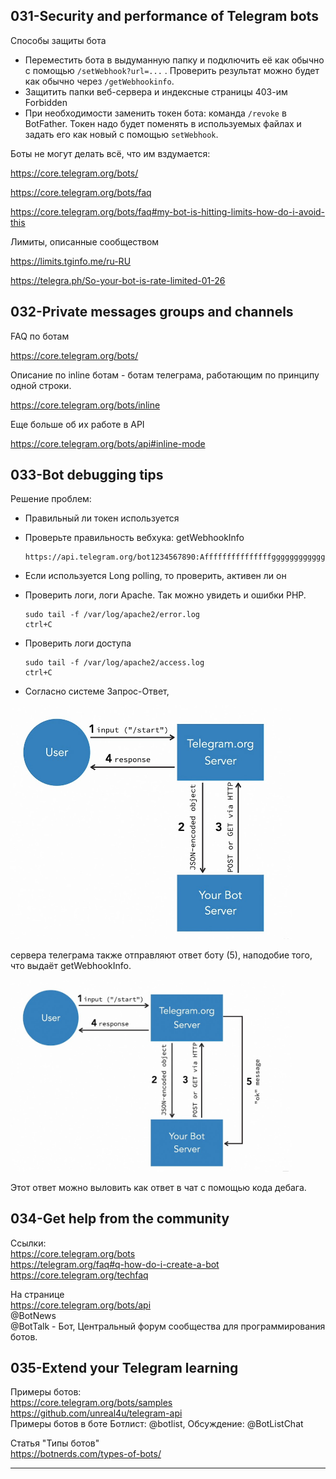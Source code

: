 ## 031-Security and performance of Telegram bots

Способы защиты бота

- Переместить бота в выдуманную папку и подключить её как обычно с помощью `/setWebhook?url=...` . Проверить результат можно будет как обычно через `/getWebhookinfo`.
- Защитить папки веб-сервера и индексные страницы 403-им Forbidden
- При необходимости заменить токен бота: команда `/revoke` в BotFather. Токен надо будет поменять в используемых файлах и задать его как новый с помощью `setWebhook`.

Боты не могут делать всё, что им вздумается:  

https://core.telegram.org/bots/

https://core.telegram.org/bots/faq

https://core.telegram.org/bots/faq#my-bot-is-hitting-limits-how-do-i-avoid-this

Лимиты, описанные сообществом

https://limits.tginfo.me/ru-RU

https://telegra.ph/So-your-bot-is-rate-limited-01-26

## 032-Private messages groups and channels

FAQ по ботам

https://core.telegram.org/bots/

Описание по inline ботам - ботам телеграма, работающим по принципу одной строки.

https://core.telegram.org/bots/inline

Еще больше об их работе в API

https://core.telegram.org/bots/api#inline-mode

## 033-Bot debugging tips

Решение проблем:
- Правильный ли токен используется
- Проверьте правильность вебхука: getWebhookInfo

      https://api.telegram.org/bot1234567890:Afffffffffffffffggggggggggggggggggg/getWebhookInfo

- Если используется Long polling, то проверить, активен ли он

- Проверить логи, логи Apache. Так можно увидеть и ошибки PHP.

      sudo tail -f /var/log/apache2/error.log
      ctrl+C

- Проверить логи доступа

      sudo tail -f /var/log/apache2/access.log
      ctrl+C

- Согласно системе Запрос-Ответ, 

<img src="img/request-response.jpg" alt="drawing" width="450"/>

сервера телеграма также отправляют ответ боту (5), наподобие того, что выдаёт getWebhookInfo.

<img src="img/request-response-tg-bot.jpg" alt="drawing" width="450"/>

Этот ответ можно выловить как ответ в чат с помощью кода дебага.

## 034-Get help from the community

Ссылки:  
https://core.telegram.org/bots  
https://telegram.org/faq#q-how-do-i-create-a-bot  
https://core.telegram.org/techfaq  

На странице  
https://core.telegram.org/bots/api  
  @BotNews  
  @BotTalk  - Бот, Центральный форум сообщества для программирования ботов.  

## 035-Extend your Telegram learning

Примеры ботов:  
https://core.telegram.org/bots/samples  
https://github.com/unreal4u/telegram-api  
Примеры ботов в боте Ботлист: @botlist, Обсуждение: @BotListChat

Статья "Типы ботов"  
https://botnerds.com/types-of-bots/  

--- 
